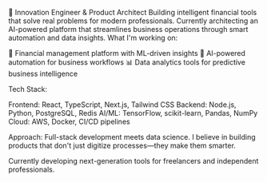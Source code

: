 👋 Innovation Engineer & Product Architect
Building intelligent financial tools that solve real problems for modern professionals. Currently architecting an AI-powered platform that streamlines business operations through smart automation and data insights.
What I'm working on:

🚀 Financial management platform with ML-driven insights
🤖 AI-powered automation for business workflows
📊 Data analytics tools for predictive business intelligence

Tech Stack:

Frontend: React, TypeScript, Next.js, Tailwind CSS
Backend: Node.js, Python, PostgreSQL, Redis
AI/ML: TensorFlow, scikit-learn, Pandas, NumPy
Cloud: AWS, Docker, CI/CD pipelines

Approach: Full-stack development meets data science. I believe in building products that don't just digitize processes—they make them smarter.

Currently developing next-generation tools for freelancers and independent professionals.
